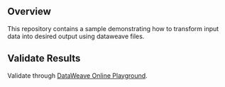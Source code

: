 ## Overview

This repository contains a sample demonstrating how to transform input data into desired output using dataweave files.

## Validate Results

Validate through [DataWeave Online Playground](https://dataweave.mulesoft.com/learn/dataweave).
